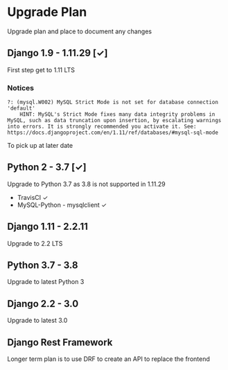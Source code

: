 # Upgrade Plan

Upgrade plan and place to document any changes

## Django 1.9 - 1.11.29 [&check;]

First step get to 1.11 LTS

### Notices

```
?: (mysql.W002) MySQL Strict Mode is not set for database connection 'default'
	HINT: MySQL's Strict Mode fixes many data integrity problems in MySQL, such as data truncation upon insertion, by escalating warnings into errors. It is strongly recommended you activate it. See: https://docs.djangoproject.com/en/1.11/ref/databases/#mysql-sql-mode
```

To pick up at later date

## Python 2 - 3.7 [&check;]

Upgrade to Python 3.7 as 3.8 is not supported in 1.11.29

* TravisCI &check;
* MySQL-Python - mysqlclient &check;

## Django 1.11 - 2.2.11

Upgrade to 2.2 LTS

## Python 3.7 - 3.8

Upgrade to latest Python 3

## Django 2.2 - 3.0

Upgrade to latest 3.0

## Django Rest Framework

Longer term plan is to use DRF to create an API to replace the frontend